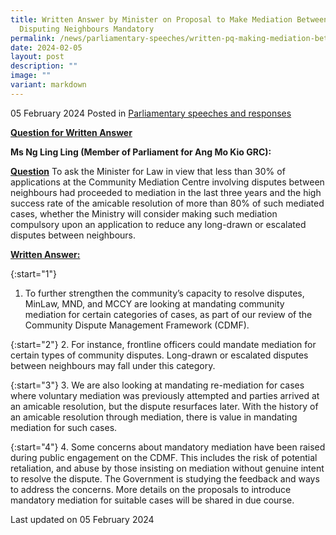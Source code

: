 ```yaml
---
title: Written Answer by Minister on Proposal to Make Mediation Between
  Disputing Neighbours Mandatory
permalink: /news/parliamentary-speeches/written-pq-making-mediation-between-disputing-neighbours-mandatory/
date: 2024-02-05
layout: post
description: ""
image: ""
variant: markdown
---
```

05 February 2024 Posted in [Parliamentary speeches and responses](/news/parliamentary-speeches) 

<b><u>Question for Written Answer</u></b>

**Ms Ng Ling Ling (Member of Parliament for Ang Mo Kio GRC):** 

<b><u>Question</u></b>
To ask the Minister for Law in view that less than 30% of applications at the Community Mediation Centre involving disputes between neighbours had proceeded to mediation in the last three years and the high success rate of the amicable resolution of more than 80% of such mediated cases, whether the Ministry will consider making such mediation compulsory upon an application to reduce any long-drawn or escalated disputes between neighbours.

<b><u>Written Answer:</u></b>

{:start="1"}
1.	To further strengthen the community’s capacity to resolve disputes, MinLaw, MND, and MCCY are looking at mandating community mediation for certain categories of cases, as part of our review of the Community Dispute Management Framework (CDMF).

{:start="2"}
2.	For instance, frontline officers could mandate mediation for certain types of community disputes. Long-drawn or escalated disputes between neighbours may fall under this category.

{:start="3"}
3.	We are also looking at mandating re-mediation for cases where voluntary mediation was previously attempted and parties arrived at an amicable resolution, but the dispute resurfaces later. With the history of an amicable resolution through mediation, there is value in mandating mediation for such cases. 

{:start="4"}
4.	Some concerns about mandatory mediation have been raised during public engagement on the CDMF. This includes the risk of potential retaliation, and abuse by those insisting on mediation without genuine intent to resolve the dispute. The Government is studying the feedback and ways to address the concerns. More details on the proposals to introduce mandatory mediation for suitable cases will be shared in due course.

<p class="right-side-updated">Last updated on 05 February 2024</p>